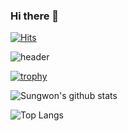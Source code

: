 ### Hi there 👋
	
[![Hits](https://hits.seeyoufarm.com/api/count/incr/badge.svg?url=https%3A%2F%2Fgithub.com%2Fsungwon-097)](https://hits.seeyoufarm.com)

![header](https://capsule-render.vercel.app/api?type=rounded&color=auto&text=Sungwon_Choi&height=200&fontSize=100)

[![trophy](https://github-profile-trophy.vercel.app/?username=sungwon-097&theme=chalk&row=1&column=7)](https://github.com/ryo-ma/github-profile-trophy)

![Sungwon's github stats](https://github-readme-stats.vercel.app/api?username=sungwon-097&show_icons=true&theme=dark)

![Top Langs](https://github-readme-stats.vercel.app/api/top-langs/?username=sungwon-097&layout=compact&theme=dark)
